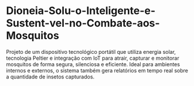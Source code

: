 # Dioneia-Solu-o-Inteligente-e-Sustent-vel-no-Combate-aos-Mosquitos
Projeto de um dispositivo tecnológico portátil que utiliza energia solar, tecnologia Peltier e integração com IoT para atrair, capturar e monitorar mosquitos de forma segura, silenciosa e eficiente. Ideal para ambientes internos e externos, o sistema também gera relatórios em tempo real sobre a quantidade de insetos capturados.
